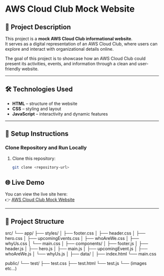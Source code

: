 # AWS Cloud Club Mock Website

## 📌 Project Description
This project is a **mock AWS Cloud Club informational website**.  
It serves as a digital representation of an AWS Cloud Club, where users can explore and interact with organizational details online.  

The goal of this project is to showcase how an AWS Cloud Club could present its activities, events, and information through a clean and user-friendly website.

---

## 🛠️ Technologies Used
- **HTML** – structure of the website  
- **CSS** – styling and layout  
- **JavaScript** – interactivity and dynamic features  

---

## 🚀 Setup Instructions
### Clone Repository and Run Locally
1. Clone this repository:
   ```bash
   git clone <repository-url>

## 🌐 Live Demo
You can view the live site here:  
👉 [AWS Cloud Club Mock Website](https://musical-pithivier-4b1b9c.netlify.app/)

---

## 📂 Project Structure
src/
└── app/
├── styles/
│ ├── footer.css
│ ├── header.css
│ ├── hero.css
│ ├── upcomingEvents.css
│ ├── whoAreWe.css
│ ├── whyUs.css
│ └── main.css
│
├── components/
│ ├── footer.js
│ ├── header.js
│ ├── hero.js
│ ├── main.js
│ ├── upcomingEvent.js
│ ├── whoAreWe.js
│ └── whyUs.js
│
├── data/
│
├── index.html
└── main.css

public/
└── test/
├── test.css
├── test.html
└── test.js
└── (images etc...)